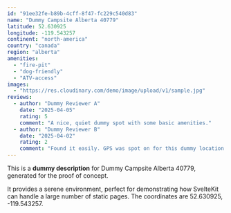 ```yaml
---
id: "91ee32fe-b89b-4cff-8f47-fc229c540d83"
name: "Dummy Campsite Alberta 40779"
latitude: 52.630925
longitude: -119.543257
continent: "north-america"
country: "canada"
region: "alberta"
amenities:
  - "fire-pit"
  - "dog-friendly"
  - "ATV-access"
images:
  - "https://res.cloudinary.com/demo/image/upload/v1/sample.jpg"
reviews:
  - author: "Dummy Reviewer A"
    date: "2025-04-05"
    rating: 5
    comment: "A nice, quiet dummy spot with some basic amenities."
  - author: "Dummy Reviewer B"
    date: "2025-04-02"
    rating: 2
    comment: "Found it easily. GPS was spot on for this dummy location."
---
```


This is a **dummy description** for Dummy Campsite Alberta 40779, generated for the proof of concept.

It provides a serene environment, perfect for demonstrating how SvelteKit can handle a large number of static pages. The coordinates are 52.630925, -119.543257.
